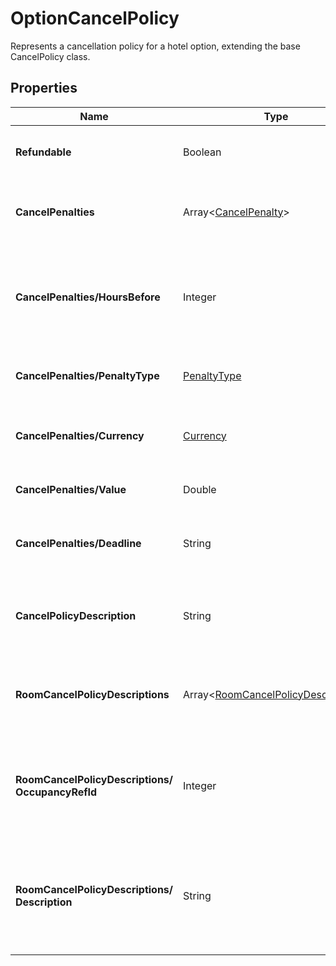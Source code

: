 # OptionCancelPolicy

Represents a cancellation policy for a hotel option, extending the base CancelPolicy class.

## Properties

| Name | Type | Description |
|------|------|-------------|
| **Refundable** | Boolean | Indicates whether the booking is refundable. |
| **CancelPenalties** | Array&lt;[CancelPenalty](/docs/apis/for-sellers/connectors-pull-developers-api/api-reference/cancelpenalty)&gt; | A collection of penalties that apply if the booking is canceled. |
| **CancelPenalties/HoursBefore** | Integer | Indicates the number of hours before the check-in date when the penalty becomes applicable. |
| **CancelPenalties/PenaltyType** | [PenaltyType](/docs/apis/for-sellers/connectors-pull-developers-api/api-reference/penaltytype) | Specifies the type of penalty enforced upon cancellation. |
| **CancelPenalties/Currency** | [Currency](/docs/apis/for-sellers/connectors-pull-developers-api/api-reference/currency) | Specifies the currency in which the penalty value is expressed. |
| **CancelPenalties/Value** | Double | Indicates the value of the penalty. |
| **CancelPenalties/Deadline** | String | Specifies the absolute deadline for the penalty in UTC format. |
| **CancelPolicyDescription** | String | Provides additional details or a textual summary of the cancellation policy. |
| **RoomCancelPolicyDescriptions** | Array&lt;[RoomCancelPolicyDescriptions](/docs/apis/for-sellers/connectors-pull-developers-api/api-reference/roomcancelpolicydescriptions)&gt; | Gets or sets the list of room-specific cancellation policy descriptions. |
| **RoomCancelPolicyDescriptions/**<br />**OccupancyRefId** | Integer | Identifies the specific occupancy within the booking for which this cancellation policy applies. |
| **RoomCancelPolicyDescriptions/**<br />**Description** | String | Textual information detailing the cancellation policy applicable to the room associated with the OccupancyRefId. |
